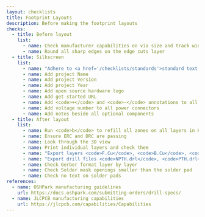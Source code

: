 ```yaml
---
layout: checklists
title: Footprint Layouts
description: Before making the footprint layouts
checks:
  - title: Before layout
    list:
      - name: Check manufacturer capabilities on via size and track width,
      - name: Round all sharp edges on the edge cuts layer    
  - title: Silkscreen
    list:
      - name: "Adhere to <a href='/checklists/standards'>standard text size</a>"
      - name: Add project Name
      - name: Add project Version
      - name: Add project Year
      - name: Add open source hardware logo
      - name: Add get started URL
      - name: Add <code>+</code> and <code>-</code> annotations to all power connectors,
      - name: Add voltage number to all power connectors
      - name: Add notes beside all optional components    
  - title: After layout
    list:
      - name: Run <code>b</code> to refill all zones on all layers in KiCad
      - name: Ensure ERC and DRC are passing
      - name: Look through the 3D view
      - name: Print individual layers and check them
      - name: "Export layers <code>F.Cu</code>, <code>B.Cu</code>, <code>F.SilkS</code> <code>B.SilkS</code>, <code>F.Mask</code>, <code>B.Mas</code>, <code>Edge.Cuts</code> in Gerber format"
      - name: "Export drill files <code>NPTH.drl</code>, <code>PTH.drl</code>"
      - name: Check Gerber format layer by layer
      - name: Check Solder mask openings smaller than the solder pad
      - name: Check no text on solder pads   
references:
  - name: OSHPark manufacturing guidelines
    url: https://docs.oshpark.com/submitting-orders/drill-specs/
  - name: JLCPCB manufacturing capabilities
    url: https://jlcpcb.com/capabilities/Capabilities
---
```


